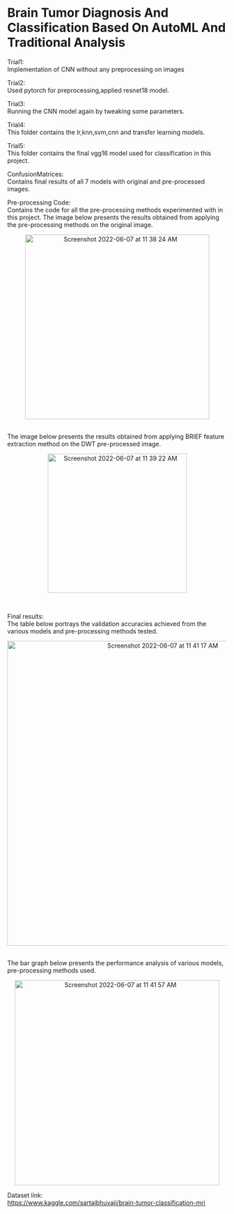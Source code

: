# Brain Tumor Diagnosis And Classification Based On AutoML And Traditional Analysis
Trial1:<br>
Implementation of CNN without any preprocessing on images
<br>

Trial2:<br>
Used pytorch for preprocessing,applied resnet18 model.
<br>

Trial3:<br>
Running the CNN model again by tweaking some parameters.
<br>

Trial4:<br>
This folder contains the lr,knn,svm,cnn and transfer learning models.
<br>

Trial5:<br>
This folder contains the final vgg16 model used for classification in this project.
<br>

ConfusionMatrices:<br>
Contains final results of all 7 models with original and pre-processed images.
<br>

Pre-processing Code:<br>
Contains the code for all the pre-processing methods experimented with in this project.
The image below presents the results obtained from applying the pre-processing methods on the original image.
<p align="center"><img width="423" alt="Screenshot 2022-06-07 at 11 38 24 AM" src="https://user-images.githubusercontent.com/48247094/172308122-ac717244-f07f-43b1-ba74-2ae7309ca8bd.png"></p>
<br>
The image below presents the results obtained from applying BRIEF feature extraction method on the DWT pre-processed image.
<p align="center"><img width="319" alt="Screenshot 2022-06-07 at 11 39 22 AM" src="https://user-images.githubusercontent.com/48247094/172308132-7a574150-7d88-4ae2-8715-c59a2983bbc0.png"></p>
<br>

Final results:<br>
The table below portrays the validation accuracies achieved from the various models and pre-processing methods tested.
<p align="center"><img width="698" alt="Screenshot 2022-06-07 at 11 41 17 AM" src="https://user-images.githubusercontent.com/48247094/172308482-91f91590-e5f9-473e-8fdb-3f267c7022c9.png"></p>
<br>
The bar graph below presents the performance analysis of various models, pre-processing methods used.
<p align="center"><img width="470" alt="Screenshot 2022-06-07 at 11 41 57 AM" src="https://user-images.githubusercontent.com/48247094/172308495-2d3da7e6-0f6d-4e33-9845-0884c6a0864f.png"></p>


Dataset link:<br>
https://www.kaggle.com/sartajbhuvaji/brain-tumor-classification-mri

